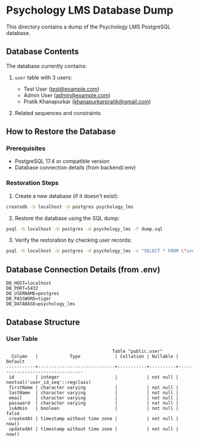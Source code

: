 # Psychology LMS Database Dump

This directory contains a dump of the Psychology LMS PostgreSQL database.

## Database Contents

The database currently contains:

1. `user` table with 3 users:
   - Test User (test@example.com)
   - Admin User (admin@example.com)
   - Pratik Khanapurkar (khanapurkarpratik@gmail.com)

2. Related sequences and constraints

## How to Restore the Database

### Prerequisites

- PostgreSQL 17.4 or compatible version
- Database connection details (from backend/.env)

### Restoration Steps

1. Create a new database (if it doesn't exist):

```bash
createdb -h localhost -U postgres psychology_lms
```

2. Restore the database using the SQL dump:

```bash
psql -h localhost -U postgres -d psychology_lms -f dump.sql
```

3. Verify the restoration by checking user records:

```bash
psql -h localhost -U postgres -d psychology_lms -c "SELECT * FROM \"user\";"
```

## Database Connection Details (from .env)

```
DB_HOST=localhost
DB_PORT=5432
DB_USERNAME=postgres
DB_PASSWORD=tiger
DB_DATABASE=psychology_lms
```

## Database Structure

### User Table

```
                                        Table "public.user"
  Column   |            Type             | Collation | Nullable |             Default              
-----------+-----------------------------+-----------+----------+----------------------------------
 id        | integer                     |           | not null | nextval('user_id_seq'::regclass)
 firstName | character varying           |           | not null | 
 lastName  | character varying           |           | not null | 
 email     | character varying           |           | not null | 
 password  | character varying           |           | not null | 
 isAdmin   | boolean                     |           | not null | false
 createdAt | timestamp without time zone |           | not null | now()
 updatedAt | timestamp without time zone |           | not null | now()
``` 